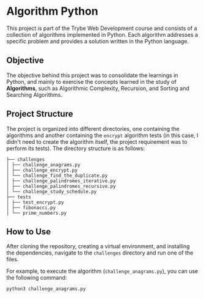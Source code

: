 # Algorithm Python

This project is part of the Trybe Web Development course and consists of a collection of algorithms implemented in Python. Each algorithm addresses a specific problem and provides a solution written in the Python language.

## Objective

The objective behind this project was to consolidate the learnings in Python, and mainly to exercise the concepts learned in the study of **Algorithms**, such as Algorithmic Complexity, Recursion, and Sorting and Searching Algorithms.

## Project Structure

The project is organized into different directories, one containing the algorithms and another containing the `encrypt` algorithm tests (in this case, I didn't need to create the algorithm itself, the project requirement was to perform its tests). The directory structure is as follows:

```
├── challenges
│ ├── challenge_anagrams.py
│ ├── challenge_encrypt.py
│ └── challenge_find_the_duplicate.py
│ ├── challenge_palindromes_iterative.py
│ ├── challenge_palindromes_recursive.py
│ └── challenge_study_schedule.py
├── tests
│ ├── test_encrypt.py
│ ├── fibonacci.py
│ └── prime_numbers.py
```

## How to Use

After cloning the repository, creating a virtual environment, and installing the dependencies, navigate to the `challenges` directory and run one of the files.

For example, to execute the algorithm (`challenge_anagrams.py`), you can use the following command:

```bash
python3 challenge_anagrams.py
```
